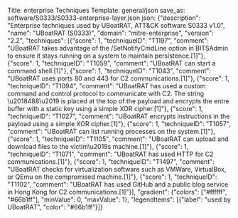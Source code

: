 Title: enterprise Techniques
Template: general/json
save_as: software/S0333/S0333-enterprise-layer.json
json: {"description": "Enterprise techniques used by UBoatRAT, ATT&CK software S0333 v1.0", "name": "UBoatRAT (S0333)", "domain": "mitre-enterprise", "version": "2.2", "techniques": [{"score": 1, "techniqueID": "T1197", "comment": "UBoatRAT takes advantage of the /SetNotifyCmdLine option in BITSAdmin to ensure it stays running on a system to maintain persistence.[1]"}, {"score": 1, "techniqueID": "T1059", "comment": "UBoatRAT can start a command shell.[1]"}, {"score": 1, "techniqueID": "T1043", "comment": "UBoatRAT uses ports 80 and 443 for C2 communications.[1]"}, {"score": 1, "techniqueID": "T1094", "comment": "UBoatRAT has used a custom command and control protocol to communicate with C2. The string \u2018488\u2019 is placed at the top of the payload and encrypts the entre buffer with a static key using a simple XOR cipher.[1]"}, {"score": 1, "techniqueID": "T1027", "comment": "UBoatRAT encrypts instructions in the payload using a simple XOR cipher.[1]"}, {"score": 1, "techniqueID": "T1057", "comment": "UBoatRAT can list running processes on the system.[1]"}, {"score": 1, "techniqueID": "T1105", "comment": "UBoatRAT can upload and download files to the victim\u2019s machine.[1]"}, {"score": 1, "techniqueID": "T1071", "comment": "UBoatRAT has used HTTP for C2 communications.[1]"}, {"score": 1, "techniqueID": "T1497", "comment": "UBoatRAT checks for virtualization software such as VMWare, VirtualBox, or QEmu on the compromised machine.[1]"}, {"score": 1, "techniqueID": "T1102", "comment": "UBoatRAT has used GitHub and a public blog service in Hong Kong for C2 communications.[1]"}], "gradient": {"colors": ["#ffffff", "#66b1ff"], "minValue": 0, "maxValue": 1}, "legendItems": [{"label": "used by UBoatRAT", "color": "#66b1ff"}]}
